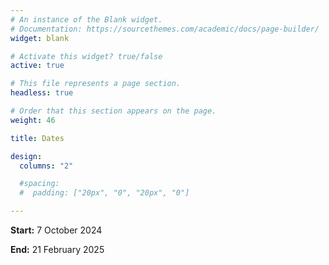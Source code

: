 ```yaml
---
# An instance of the Blank widget.
# Documentation: https://sourcethemes.com/academic/docs/page-builder/
widget: blank

# Activate this widget? true/false
active: true

# This file represents a page section.
headless: true

# Order that this section appears on the page.
weight: 46

title: Dates

design:
  columns: "2"

  #spacing:
  #  padding: ["20px", "0", "20px", "0"]

---
```


**Start:** 7 October 2024

**End:** 21 February 2025